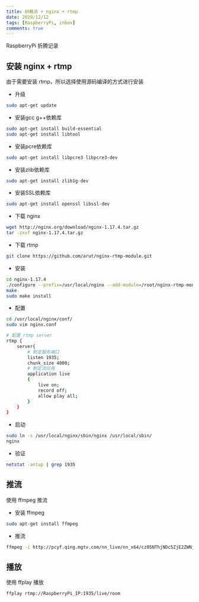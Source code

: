 ```yaml
---
title: 树莓派 + nginx + rtmp
date: 2019/12/12
tags: [RaspberryPi, inbox]
comments: true
---
```


RaspberryPi 折腾记录
<!--more-->

## 安装 nginx + rtmp

由于需要安装 rtmp，所以选择使用源码编译的方式进行安装

* 升级

```bash
sudo apt-get update
```

* 安装gcc g++依赖库

```bash
sudo apt-get install build-essential
sudo apt-get install libtool
```

* 安装pcre依赖库

```bash
sudo apt-get install libpcre3 libpcre3-dev
```

* 安装zlib依赖库

```bash
sudo apt-get install zlib1g-dev
```

* 安装SSL依赖库

```bash
sudo apt-get install openssl libssl-dev
```

* 下载 nginx

```bash
wget http://nginx.org/download/nginx-1.17.4.tar.gz
tar -zxvf nginx-1.17.4.tar.gz
```

* 下载 rtmp

```bash
git clone https://github.com/arut/nginx-rtmp-module.git
```

* 安装

```bash
cd nginx-1.17.4
./configure --prefix=/usr/local/nginx --add-module=/root/nginx-rtmp-module --with-http_ssl_module --with-cc-opt="-Wno-error"
make
sudo make install
```

* 配置

```bash
cd /usr/local/nginx/conf/
sudo vim nginx.conf

# 配置 rtmp server
rtmp {
    server{
        # 制定服务端口
        listen 1935;
        chunk_size 4000;
        # 制定流应用
        application live
        {
            live on;
            record off;
            allow play all;
        }
    }
}
```

* 启动

```bash
sudo ln -s /usr/local/nginx/sbin/nginx /usr/local/sbin/
nginx
```

* 验证

```bash
netstat -antup | grep 1935
```

## 推流

使用 ffmpeg 推流

* 安装 ffmpeg

```bash
sudo apt-get install ffmpeg
```

* 推流

```bash
ffmpeg -i http://pcyf.qing.mgtv.com/nn_live/nn_x64/cz05NThjNDc5ZjE2ZWNjMjcxNDU1MzQwNmExMWY1NWI5ZSZlcz0xNTcwMzgzOTExJnV1aWQ9MWZmYjQ5ZTdmNGRhZTJmZjE1YjYyY2Y3ZDNkOWE1NzAtNzQxOWZiYmImdj0yJmFzPTAmY2RuZXhfaWQ9eWZfcGNfbGl2ZQ,,/KLGMPP360.flv?timezone=8 -c:a copy -c:v copy -f flv rtmp://localhost:1935/live/room
```

## 播放

使用 ffplay 播放

```bash
ffplay rtmp://RaspberryPi_IP:1935/live/room
```
